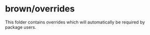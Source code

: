 # brown/overrides

This folder contains overrides which will automatically be required by package users.
